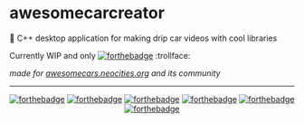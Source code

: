 # awesomecarcreator

🥶 C++ desktop application for making drip car videos with cool libraries

Currently WIP and only [![forthebadge](https://forthebadge.com/images/badges/works-on-my-machine.svg)](https://forthebadge.com) :trollface:

*made for [awesomecars.neocities.org](https://awesomecars.neocities.org "🥶 website") and its community*

---

<p align="center">
	<a href="https://forthebadge.com"><img src="https://forthebadge.com/images/badges/made-with-c-plus-plus.svg" alt="forthebadge"/></a>
	<a href="https://forthebadge.com"><img src="https://media.discordapp.net/attachments/952581392569597962/954680153127129118/uses-vcpkg.png" alt="forthebadge"/></a>
	<a href="https://forthebadge.com"><img src="https://forthebadge.com/images/badges/designed-in-ms-paint.svg" alt="forthebadge"/></a>
	<a href="https://forthebadge.com"><img src="https://forthebadge.com/images/badges/compatibility-betamax.svg" alt="forthebadge"/></a>
	<a href="https://forthebadge.com"><img src="https://forthebadge.com/images/badges/uses-badges.svg" alt="forthebadge"/></a>
	<a href="https://forthebadge.com"><img src="https://media.discordapp.net/attachments/952581392569597962/954786252434059315/wasm-soonTM.png" alt="forthebadge"/></a>
</p>